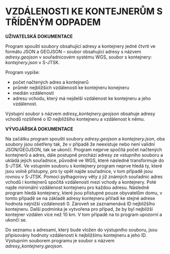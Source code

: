 # **VZDÁLENOSTI KE KONTEJNERŮM S TŘÍDĚNÝM ODPADEM**

**UŽIVATELSKÁ DOKUMENTACE**

Program spouští soubory obsahující adresy a kontejnery jedné čtvrti ve formátu JSON a GEOJSON – soubor obsahující adresy s názvem *adresy.geojson* v souřadnicovém systému WGS, soubor s kontejnery: *kontejnery.json* v S-JTSK. 

Program vypíše:
- počet načtených adres a kontejnerů
- průměr nejbližších vzdáleností ke kontejneru konejneru
- medián vzdáleností
- adresu vchodu, který má nejdelší vzdálenost ke kontejneru a jeho vzdálenost.

Výstupní soubor s názvem *adresy_kontejnery.geojson* obsahuje adresy vchodů rozšířené o ID nejbližšího kontejneru a vzdálenost k němu.


**VÝVOJÁŘSKÁ DOKUMENTACE**

Na začátku program spouští soubory *adresy.geojson* a *kontejnery.json*, oba soubory jsou ošetřeny tak, že v případě že neexistuje nebo není validní JSON/GEOJSON, tak se ukončí. 
Program nejprve spočítá počet načtených kontejnerů a adres, dále postupně prochází adresy ze vstupního souboru a ukládá jejich souřadnice, původně ve WGS, které následně transformuje do S-JTSK. Ve vstupním souboru s kontejnery program neprve hledá ty, které jsou volně přístupny, pro ty opět najde souřadnice, v tom případě jsou rovnou v S-JTSK. Pomocí pythagorovy věty z již známých souřadnic adres vchodů i kontejnerů spočítá vzdálenosti mezi vchody a kontejnery. Poté najde minimální vzdálenost kontejneru pro každou adresu. Následně program hledá kontejnery, které jsou přístupné pouze obyvatelům domu, v tomto případě se na základě adresy kontejneru přiřadí ke stejné adrese hodnota nejnižší vzdálenosti 0. Zároveň se zaznamenává ID nejbližšího kontejneru.
Další podmínka je vytvořena pro případ, že by byl nejbližší kontejner vzdálen více než 10 km. V tom případě na to program upozorní a ukončí se.

Do seznamu s adresami, který bude vložen do výstupního souboru, jsou připisovány hodnoty vzdálenosti k nejbližšímu kontejneru a jeho ID.
Výstupním souborem programu je soubor s názvem *adresy_kontejnery.geojson*.
